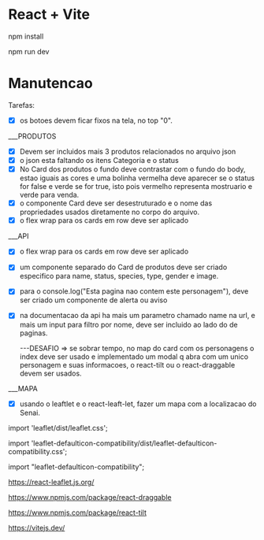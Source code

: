 # React + Vite

npm install

npm run dev

# Manutencao

Tarefas:

- [X] os botoes devem ficar fixos na tela, no top "0".

\_\_\_PRODUTOS

- [x] Devem ser incluidos mais 3 produtos relacionados no arquivo json
- [X] o json esta faltando os itens Categoria e o status
- [X] No Card dos produtos o fundo deve contrastar com o fundo do body, estao iguais as cores e uma bolinha vermelha deve aparecer se o status for false e verde se for true, isto pois vermelho representa mostruario e verde para venda.
- [X] o componente Card deve ser desestruturado e o nome das propriedades usados diretamente no corpo do arquivo.
- [X] o flex wrap para os cards em row deve ser aplicado

\_\_\_API

- [X] o flex wrap para os cards em row deve ser aplicado
- [X] um componente separado do Card de produtos deve ser criado especifico para name, status, species, type, gender e image.
- [X] para o console.log("Esta pagina nao contem este personagem"), deve ser criado um componente de alerta ou aviso
- [X] na documentacao da api ha mais um parametro chamado name na url, e mais um input para filtro por nome, deve ser incluido ao lado do de paginas.

  ---DESAFIO => se sobrar tempo, no map do card com os personagens o index deve ser usado e implementado um modal q abra com um unico personagem e suas informacoes, o react-tilt ou o react-draggable devem ser usados.

\_\_\_MAPA

- [X] usando o leaftlet e o react-leaft-let, fazer um mapa com a localizacao do Senai.

import 'leaflet/dist/leaflet.css';

import 'leaflet-defaulticon-compatibility/dist/leaflet-defaulticon-compatibility.css';

import "leaflet-defaulticon-compatibility";

https://react-leaflet.js.org/

https://www.npmjs.com/package/react-draggable

https://www.npmjs.com/package/react-tilt

https://vitejs.dev/
